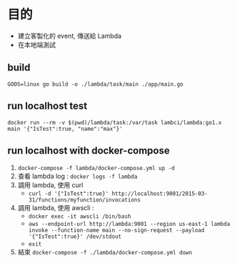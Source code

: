 # 目的
- 建立客製化的 event, 傳送給 Lambda
- 在本地端測試

## build

`GOOS=linux go build -o ./lambda/task/main ./app/main.go`

## run localhost test

`docker run --rm -v $(pwd)/lambda/task:/var/task lambci/lambda:go1.x main '{"IsTest":true, "name":"max"}'`

## run localhost with docker-compose

1. `docker-compose -f lambda/docker-compose.yml up -d`
2. 查看 lambda log : `docker logs -f lambda`
3. 調用 lambda, 使用 curl
    - `curl -d '{"IsTest":true}' http://localhost:9001/2015-03-31/functions/myfunction/invocations`
4. 調用 lambda, 使用 awscli : 
    - `docker exec -it awscli /bin/bash`
    - `aws --endpoint-url http://lambda:9001 --region us-east-1 lambda invoke --function-name main --no-sign-request --payload '{"IsTest":true}' /dev/stdout`
    - `exit`
5. 結束 `docker-compose -f ./lambda/docker-compose.yml down`